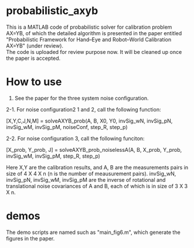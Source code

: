 # probabilistic_axyb
This is a MATLAB code of probabilistic solver for calibration problem AX=YB, of which the detailed algorithm is presented in the paper entitled "Probabilistic Framework for Hand–Eye and Robot–World Calibration AX=YB" (under review).  
The code is uploaded for review purpose now. It will be cleaned up once the paper is accepted.

# How to use
1. See the paper for the three system noise configuration.

2-1. For noise configuration2 1 and 2, call the following function:

[X,Y,C,J,N,M] = solveAXYB_prob(A, B, X0, Y0, invSig_wN, invSig_pN, invSig_wM, invSig_pM, noiseConf, step_R, step_p)

2-2. For noise configuration 3, call the following funciton:

[X_prob, Y_prob, J] = solveAXYB_prob_noiselessA(A, B, X_prob, Y_prob, invSig_wM, invSig_pM, step_R, step_p)

Here X,Y are the calibration results, and A, B are the measurements pairs in size of 4 X 4 X n (n is the number of meausurement pairs). invSig_wN, invSig_pN, invSig_wM, invSig_pM are the inverse of rotational and translational noise covariances of A and B, each of which is in size of 3 X 3 X n.

# demos
The demo scripts are named such as "main_fig6.m", which generate the figures in the paper.

